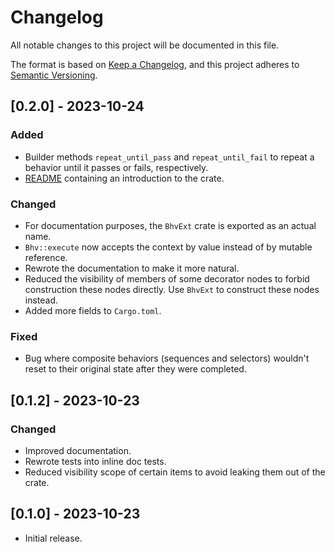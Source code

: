 
# Changelog

All notable changes to this project will be documented in this file.

The format is based on [Keep a Changelog](https://keepachangelog.com/en/1.0.0/),
and this project adheres to [Semantic Versioning](https://semver.org/spec/v2.0.0.html).


## [0.2.0] - 2023-10-24

### Added

- Builder methods `repeat_until_pass` and `repeat_until_fail` to repeat a behavior until it passes or fails, respectively.
- [README](README.md) containing an introduction to the crate.

### Changed

- For documentation purposes, the `BhvExt` crate is exported as an actual name.
- `Bhv::execute` now accepts the context by value instead of by mutable reference.
- Rewrote the documentation to make it more natural.
- Reduced the visibility of members of some decorator nodes to forbid construction these nodes directly. Use `BhvExt` to construct these nodes instead.
- Added more fields to `Cargo.toml`.

### Fixed

- Bug where composite behaviors (sequences and selectors) wouldn't reset to their original state after they were completed.


## [0.1.2] - 2023-10-23

### Changed

- Improved documentation.
- Rewrote tests into inline doc tests.
- Reduced visibility scope of certain items to avoid leaking them out of the crate.

## [0.1.0] - 2023-10-23

- Initial release.